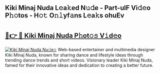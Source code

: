 ## Kiki Minaj Nuda L𝚎a𝚔ed N𝚞𝚍e - Part-ulF Vi𝚍𝚎o P𝚑𝚘tos - H𝚘𝚝 O𝚗𝚕yf𝚊ns L𝚎a𝚔s ohuEv

# <h2><a href="http://kf7b44.oniu.top/?m=Kiki+Minaj+Nuda">🔗👉 🔴 Kiki Minaj Nuda P𝚑ot𝚘𝚜 V𝚒d𝚎o</a></h2>

[![Kiki Minaj Nuda Nu𝚍e𝚜](https://i.imgur.com/0qMVB7G.gif)](http://kf7b44.oniu.top/?m=Kiki+Minaj+Nuda)
Web-based entertainer and multimedia designer Kiki Minaj Nuda, known for sharing dance and lifestyle ideas through trending dance trends and short videos. Visionary leader Kiki Minaj Nuda, famed for their innovative ideas and dedication to creating a better future.  
